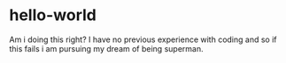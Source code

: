 # hello-world
Am i doing this right?
I have no previous experience with coding and so if this fails i am pursuing my dream of being superman.
